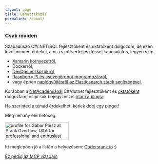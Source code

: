 ```yaml
---
layout: page
title: Bemutatkozás
permalink: /about/
---
```

### Csak röviden
Szabadúszó C#/.NET/SQL fejlesztőként és oktatóként dolgozom, de ezen kívül minden érdekel, ami a szoftverfejlesztéssel kapcsolatos, legyen szó:

- [Xamarin környezetről](https://app.netacademia.hu/Tanfolyam/xamarin-xamarin-fejlesztes-mobileszkozokre), 
- Dockerről, 
- [DevOps eszközökről](https://app.netacademia.hu/Tanfolyam/DEVOPS-azureon), 
- [Raspberry PI és csevegőrobot programozásról](https://app.netacademia.hu/Tanfolyam/2018csharp-lenyugozo-c-programozas), 
- vagy éppen [naplógyűjtésről az Elasticsearch stack segítségével](https://app.netacademia.hu/Tanfolyam/ELSfree-elastic-search--nutshell).

Korábban a [NetAcadémiánál](https://netacademia.hu)
C#/dotnet fejlesztőként és [oktatóként](https://app.netacademia.hu/Oktato/PleszGabor) dolgoztam, és jó sok bejegyzést is [írtam a blogra](https://netacademia.blog.hu/).

Ha szerinted a témád érdekelhet, kérlek dobj egy pinget!

Még néhány elérhetőség:

<a href="https://stackoverflow.com/users/208922/g%c3%a1bor-plesz">
<img src="https://stackoverflow.com/users/flair/208922.png?theme=clean" width="208" height="58" alt="profile for G&#225;bor Plesz at Stack Overflow, Q&amp;A for professional and enthusiast programmers" title="profile for G&#225;bor Plesz at Stack Overflow, Q&amp;A for professional and enthusiast programmers">
</a>

Itt meglepően jó a listán a helyezésem: [Codersrank.io](https://profile.codersrank.io/user/gplesz) :)


[Ez pedig az MCP vizsgám](https://www.youracclaim.com/badges/baec756b-03e4-4b12-a1d8-bda604379d52)


